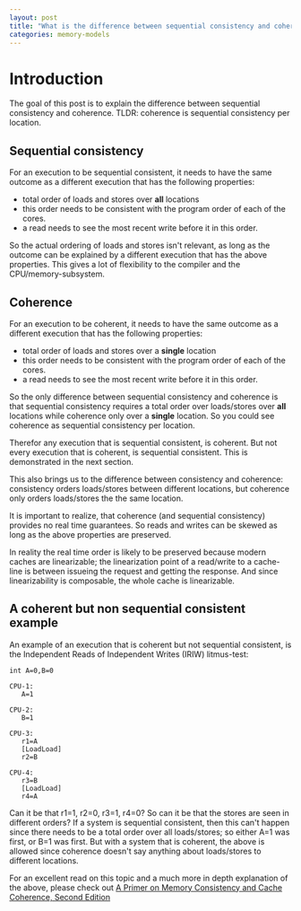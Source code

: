 ```yaml
---
layout: post
title: "What is the difference between sequential consistency and coherence"
categories: memory-models
---
```


# Introduction

The goal of this post is to explain the difference between sequential consistency and coherence. TLDR: coherence is sequential consistency per location.

## Sequential consistency

For an execution to be sequential consistent, it needs to have the same outcome as a different execution that has the following properties:
- total order of loads and stores over **all** locations
- this order needs to be consistent with the program order of each of the cores.
- a read needs to see the most recent write before it in this order.

So the actual ordering of loads and stores isn't relevant, as long as the outcome can be explained by a different execution that has the above properties. This gives a lot of flexibility to the compiler and the CPU/memory-subsystem.

## Coherence

For an execution to be coherent, it needs to have the same outcome as a different execution that has the following properties:
- total order of loads and stores over a **single** location
- this order needs to be consistent with the program order of each of the cores.
- a read needs to see the most recent write before it in this order.

So the only difference between sequential consistency and coherence is that sequential consistency requires a total order over loads/stores over **all** locations while coherence only over a **single** location. So you could see coherence as sequential consistency per location.

Therefor any execution that is sequential consistent, is coherent. But not every execution that is coherent, is sequential consistent. This is demonstrated in the next section.

This also brings us to the difference between consistency and coherence: consistency orders loads/stores between different locations, but coherence only orders loads/stores the the same location.

It is important to realize, that coherence (and sequential consistency) provides no real time guarantees. So reads and writes can be skewed as long as the above properties are preserved. 

In reality the real time order is likely to be preserved because modern caches are linearizable; the linearization point of a read/write to a cache-line is between issueing the request and getting the response. And since linearizability is composable, the whole cache is linearizable. 

## A coherent but non sequential consistent example

An example of an execution that is coherent but not sequential consistent, is the Independent Reads of Independent Writes (IRIW) litmus-test:

```
int A=0,B=0

CPU-1:
   A=1
   
CPU-2:
   B=1
   
CPU-3:
   r1=A
   [LoadLoad]
   r2=B
   
CPU-4:
   r3=B
   [LoadLoad]
   r4=A
```

Can it be that r1=1, r2=0, r3=1, r4=0? So can it be that the stores are seen in different orders? If a system is sequential consistent, then this can't happen since there needs to be a total order over all loads/stores; so either A=1 was first, or B=1 was first. But with a system that is coherent, the above is allowed since coherence doesn't say anything about loads/stores to different locations. 

For an excellent read on this topic and a much more in depth explanation of the above, please check out [A Primer on Memory Consistency and Cache Coherence, Second Edition](https://www.morganclaypool.com/doi/10.2200/S00962ED2V01Y201910CAC049) 
 

